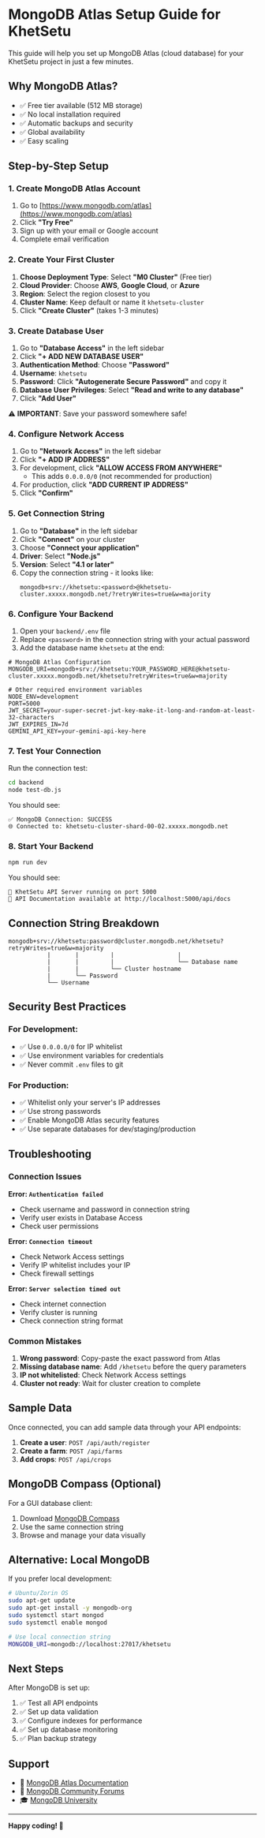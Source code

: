 # MongoDB Atlas Setup Guide for KhetSetu

This guide will help you set up MongoDB Atlas (cloud database) for your KhetSetu project in just a few minutes.

## Why MongoDB Atlas?

- ✅ Free tier available (512 MB storage)
- ✅ No local installation required
- ✅ Automatic backups and security
- ✅ Global availability
- ✅ Easy scaling

## Step-by-Step Setup

### 1. Create MongoDB Atlas Account

1. Go to [https://www.mongodb.com/atlas](https://www.mongodb.com/atlas)
2. Click **"Try Free"**
3. Sign up with your email or Google account
4. Complete email verification

### 2. Create Your First Cluster

1. **Choose Deployment Type**: Select **"M0 Cluster"** (Free tier)
2. **Cloud Provider**: Choose **AWS**, **Google Cloud**, or **Azure**
3. **Region**: Select the region closest to you
4. **Cluster Name**: Keep default or name it `khetsetu-cluster`
5. Click **"Create Cluster"** (takes 1-3 minutes)

### 3. Create Database User

1. Go to **"Database Access"** in the left sidebar
2. Click **"+ ADD NEW DATABASE USER"**
3. **Authentication Method**: Choose **"Password"**
4. **Username**: `khetsetu`
5. **Password**: Click **"Autogenerate Secure Password"** and copy it
6. **Database User Privileges**: Select **"Read and write to any database"**
7. Click **"Add User"**

⚠️ **IMPORTANT**: Save your password somewhere safe!

### 4. Configure Network Access

1. Go to **"Network Access"** in the left sidebar
2. Click **"+ ADD IP ADDRESS"**
3. For development, click **"ALLOW ACCESS FROM ANYWHERE"**
   - This adds `0.0.0.0/0` (not recommended for production)
4. For production, click **"ADD CURRENT IP ADDRESS"**
5. Click **"Confirm"**

### 5. Get Connection String

1. Go to **"Database"** in the left sidebar
2. Click **"Connect"** on your cluster
3. Choose **"Connect your application"**
4. **Driver**: Select **"Node.js"**
5. **Version**: Select **"4.1 or later"**
6. Copy the connection string - it looks like:
   ```
   mongodb+srv://khetsetu:<password>@khetsetu-cluster.xxxxx.mongodb.net/?retryWrites=true&w=majority
   ```

### 6. Configure Your Backend

1. Open your `backend/.env` file
2. Replace `<password>` in the connection string with your actual password
3. Add the database name `khetsetu` at the end:

```env
# MongoDB Atlas Configuration
MONGODB_URI=mongodb+srv://khetsetu:YOUR_PASSWORD_HERE@khetsetu-cluster.xxxxx.mongodb.net/khetsetu?retryWrites=true&w=majority

# Other required environment variables
NODE_ENV=development
PORT=5000
JWT_SECRET=your-super-secret-jwt-key-make-it-long-and-random-at-least-32-characters
JWT_EXPIRES_IN=7d
GEMINI_API_KEY=your-gemini-api-key-here
```

### 7. Test Your Connection

Run the connection test:

```bash
cd backend
node test-db.js
```

You should see:
```
✅ MongoDB Connection: SUCCESS
🌐 Connected to: khetsetu-cluster-shard-00-02.xxxxx.mongodb.net
```

### 8. Start Your Backend

```bash
npm run dev
```

You should see:
```
🌾 KhetSetu API Server running on port 5000
📖 API Documentation available at http://localhost:5000/api/docs
```

## Connection String Breakdown

```
mongodb+srv://khetsetu:password@cluster.mongodb.net/khetsetu?retryWrites=true&w=majority
           |       |         |                  |
           |       |         |                  └── Database name
           |       |         └── Cluster hostname
           |       └── Password
           └── Username
```

## Security Best Practices

### For Development:
- ✅ Use `0.0.0.0/0` for IP whitelist
- ✅ Use environment variables for credentials
- ✅ Never commit `.env` files to git

### For Production:
- ✅ Whitelist only your server's IP addresses
- ✅ Use strong passwords
- ✅ Enable MongoDB Atlas security features
- ✅ Use separate databases for dev/staging/production

## Troubleshooting

### Connection Issues

**Error: `Authentication failed`**
- Check username and password in connection string
- Verify user exists in Database Access
- Check user permissions

**Error: `Connection timeout`**
- Check Network Access settings
- Verify IP whitelist includes your IP
- Check firewall settings

**Error: `Server selection timed out`**
- Check internet connection
- Verify cluster is running
- Check connection string format

### Common Mistakes

1. **Wrong password**: Copy-paste the exact password from Atlas
2. **Missing database name**: Add `/khetsetu` before the query parameters
3. **IP not whitelisted**: Check Network Access settings
4. **Cluster not ready**: Wait for cluster creation to complete

## Sample Data

Once connected, you can add sample data through your API endpoints:

1. **Create a user**: `POST /api/auth/register`
2. **Create a farm**: `POST /api/farms`
3. **Add crops**: `POST /api/crops`

## MongoDB Compass (Optional)

For a GUI database client:

1. Download [MongoDB Compass](https://www.mongodb.com/products/compass)
2. Use the same connection string
3. Browse and manage your data visually

## Alternative: Local MongoDB

If you prefer local development:

```bash
# Ubuntu/Zorin OS
sudo apt-get update
sudo apt-get install -y mongodb-org
sudo systemctl start mongod
sudo systemctl enable mongod

# Use local connection string
MONGODB_URI=mongodb://localhost:27017/khetsetu
```

## Next Steps

After MongoDB is set up:

1. ✅ Test all API endpoints
2. ✅ Set up data validation
3. ✅ Configure indexes for performance
4. ✅ Set up database monitoring
5. ✅ Plan backup strategy

## Support

- 📖 [MongoDB Atlas Documentation](https://docs.atlas.mongodb.com/)
- 💬 [MongoDB Community Forums](https://community.mongodb.com/)
- 🎓 [MongoDB University](https://university.mongodb.com/)

---

**Happy coding! 🌾**